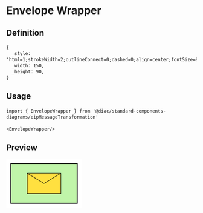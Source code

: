 # Envelope Wrapper

## Definition

```
{
  _style: 'html=1;strokeWidth=2;outlineConnect=0;dashed=0;align=center;fontSize=8;fillColor=#c0f5a9;verticalLabelPosition=bottom;verticalAlign=top;shape=mxgraph.eip.envelope_wrapper;',
  _width: 150,
  _height: 90,
}
```

## Usage

```
import { EnvelopeWrapper } from '@diac/standard-components-diagrams/eipMessageTransformation'

<EnvelopeWrapper/>
```

## Preview

<img src="./envelope-wrapper.png" width="200"/>
